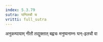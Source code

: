 ```yaml
---
index: 5.3.79
sutra: घनिलचौ च
vritti: full_sutra
---
```


अनुकम्पायाम् नीतौ तद्युक्तात् बह्वचः मनुष्यनाम्नः घन्-इलचौ वा 